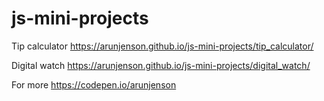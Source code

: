 # js-mini-projects
Tip calculator https://arunjenson.github.io/js-mini-projects/tip_calculator/


Digital watch https://arunjenson.github.io/js-mini-projects/digital_watch/


















For more https://codepen.io/arunjenson
